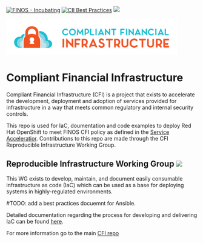 [![FINOS - Incubating](https://cdn.jsdelivr.net/gh/finos/contrib-toolbox@master/images/badge-incubating.svg)](https://finosfoundation.atlassian.net/wiki/display/FINOS/Incubating)
[![CII Best Practices](https://bestpractices.coreinfrastructure.org/projects/6557/badge)](https://bestpractices.coreinfrastructure.org/projects/6557)
[<img src="https://img.shields.io/badge/slack-@finos/compliant%20financial%20infrastructure-green.svg?logo=slack">](https://finos-lf.slack.com/messages/cfi/)

<img src="https://github.com/finos/branding/blob/master/project-logos/active-project-logos/Compliant%20Financial%20Infrastructure%20Logo/Horizontal/2021_CFI_Logo_Horizontal.png?raw=true" width="450">


# Compliant Financial Infrastructure

Compliant Financial Infrastructure (CFI) is a project that exists to accelerate the development, deployment and adoption of services provided for infrastructure in a way that meets common regulatory and internal security controls.

This repo is used for IaC, doumentation and code examples to deploy Red Hat OpenShift to meet FINOS CFI policy as defined in the [Service Acceleratior](https://github.com/finos/compliant-financial-infrastructure/blob/main/accelerators/kubernetes/ocp/ServiceApprovalAccelerator_OCP.md). Contributions to this repo are made through the CFI Reproducible Infrastructure Working Group. 

## Reproducible Infrastructure Working Group [<img src="https://img.shields.io/badge/slack-@finos/cfi%20reproducible%20infrastructure-green.svg?logo=slack">](https://finos-lf.slack.com/messages/cfi-reproducible-infrastructure-wg)

This WG exists to develop, maintain, and document easily consumable infrastructure as code (IaC) which can be used as a base for deploying systems in highly-regulated environments.

#TODO: add a best practices docuemnt for Ansible.

Detailed documentation regarding the process for developing and delivering IaC can be found [here](https://github.com/finos/compliant-financial-infrastructure/blob/docs/wg-readme/docs/terraform-module-best-practices.md).

For more information go to the main [CFI repo](https://github.com/finos/compliant-financial-infrastructure)

